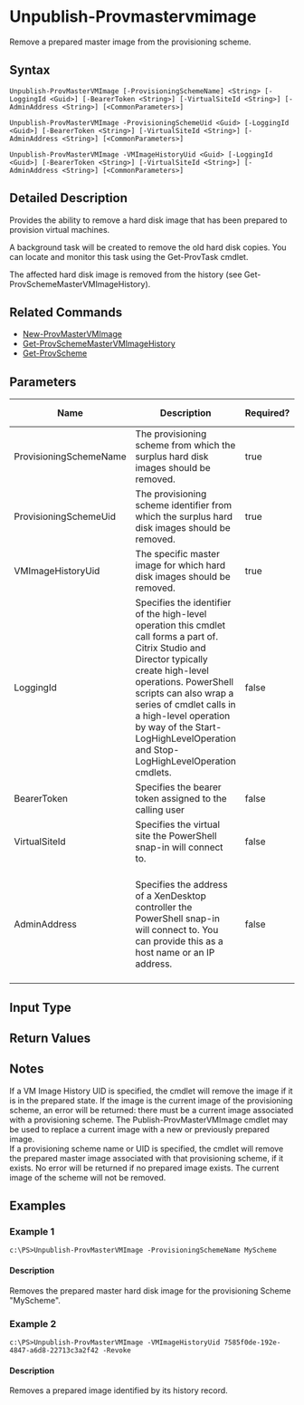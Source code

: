 ﻿
# Unpublish-Provmastervmimage
Remove a prepared master image from the provisioning scheme.
## Syntax
```
Unpublish-ProvMasterVMImage [-ProvisioningSchemeName] <String> [-LoggingId <Guid>] [-BearerToken <String>] [-VirtualSiteId <String>] [-AdminAddress <String>] [<CommonParameters>]

Unpublish-ProvMasterVMImage -ProvisioningSchemeUid <Guid> [-LoggingId <Guid>] [-BearerToken <String>] [-VirtualSiteId <String>] [-AdminAddress <String>] [<CommonParameters>]

Unpublish-ProvMasterVMImage -VMImageHistoryUid <Guid> [-LoggingId <Guid>] [-BearerToken <String>] [-VirtualSiteId <String>] [-AdminAddress <String>] [<CommonParameters>]
```
## Detailed Description
Provides the ability to remove a hard disk image that has been prepared to provision virtual machines.

A background task will be created to remove the old hard disk copies.  You can locate and monitor this task using the Get-ProvTask cmdlet.

The affected hard disk image is removed from the history (see Get-ProvSchemeMasterVMImageHistory).


## Related Commands

* [New-ProvMasterVMImage](../New-ProvMasterVMImage/)
* [Get-ProvSchemeMasterVMImageHistory](../Get-ProvSchemeMasterVMImageHistory/)
* [Get-ProvScheme](../Get-ProvScheme/)
## Parameters
| Name   | Description | Required? | Pipeline Input | Default Value |
| --- | --- | --- | --- | --- |
| ProvisioningSchemeName | The provisioning scheme from which the surplus hard disk images should be removed. | true | true (ByPropertyName) |  |
| ProvisioningSchemeUid | The provisioning scheme identifier from which the surplus hard disk images should be removed. | true | false |  |
| VMImageHistoryUid | The specific master image for which hard disk images should be removed. | true | false |  |
| LoggingId | Specifies the identifier of the high-level operation this cmdlet call forms a part of. Citrix Studio and Director typically create high-level operations. PowerShell scripts can also wrap a series of cmdlet calls in a high-level operation by way of the Start-LogHighLevelOperation and Stop-LogHighLevelOperation cmdlets. | false | false |  |
| BearerToken | Specifies the bearer token assigned to the calling user | false | false |  |
| VirtualSiteId | Specifies the virtual site the PowerShell snap-in will connect to. | false | false |  |
| AdminAddress | Specifies the address of a XenDesktop controller the PowerShell snap-in will connect to. You can provide this as a host name or an IP address. | false | false | Localhost. Once a value is provided by any cmdlet, this value becomes the default. |

## Input Type

### 

## Return Values

### 

## Notes
If a VM Image History UID is specified, the cmdlet will remove the image if it is in the prepared state. If the image is the current image of the provisioning scheme, an error will be returned: there must be a current image associated with a provisioning scheme. The Publish-ProvMasterVMImage cmdlet may be used to replace a current image with a new or previously prepared image.<br>    If a provisioning scheme name or UID is specified, the cmdlet will remove the prepared master image associated with that provisioning scheme, if it exists. No error will be returned if no prepared image exists. The current image of the scheme will not be removed.
## Examples

### Example 1
```
c:\PS>Unpublish-ProvMasterVMImage -ProvisioningSchemeName MyScheme
```
#### Description
Removes the prepared master hard disk image for the provisioning Scheme "MyScheme".
### Example 2
```
c:\PS>Unpublish-ProvMasterVMImage -VMImageHistoryUid 7585f0de-192e-4847-a6d8-22713c3a2f42 -Revoke
```
#### Description
Removes a prepared image identified by its history record.

